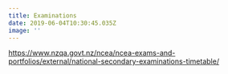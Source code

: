 ```yaml
---
title: Examinations
date: 2019-06-04T10:30:45.035Z
image: ''
---
```

<https://www.nzqa.govt.nz/ncea/ncea-exams-and-portfolios/external/national-secondary-examinations-timetable/>
